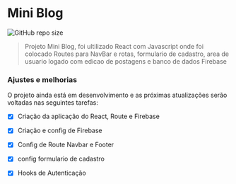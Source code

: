 # Mini Blog

<!---Esses são exemplos. Veja https://shields.io para outras pessoas ou para personalizar este conjunto de escudos. Você pode querer incluir dependências, status do projeto e informações de licença aqui--->

![GitHub repo size](https://img.shields.io/github/repo-size/iuricode/README-template?style=for-the-badge)

<!---<img src="exemplo-image.png" alt="exemplo imagem">--->

> Projeto Mini Blog, foi ultilizado React com Javascript onde foi colocado Routes para NavBar e rotas, formulario de cadastro, area de usuario logado com edicao de postagens e banco de dados Firebase

### Ajustes e melhorias

O projeto ainda está em desenvolvimento e as próximas atualizações serão voltadas nas seguintes tarefas:

- [x] Criação da aplicação do React, Route e Firebase
- [x] Criação e config de Firebase
- [x] Config de Route Navbar e Footer
- [x] config formulario de cadastro
- [x] Hooks de Autenticação

